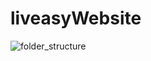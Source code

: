 # liveasyWebsite
![folder_structure](https://user-images.githubusercontent.com/75538890/200136516-7e17618c-2d12-4e97-ab0a-4ab5b68fb44e.png)
